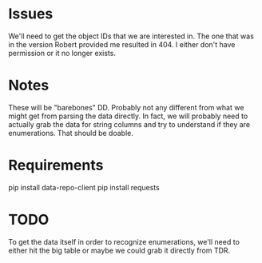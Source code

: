 # Issues
We'll need to get the object IDs that we are interested in. The one that was in the version Robert provided me resulted in 404. I either don't have permission or it no longer exists. 

# Notes
These will be "barebones" DD. Probably not any different from what we might get from parsing the data directly. In fact, we will probably need to actually grab the data for string columns and try to understand if they are enumerations. That should be doable. 

# Requirements
pip install data-repo-client
pip install requests

# TODO
To get the data itself in order to recognize enumerations, we'll need to either hit the big table or maybe we could grab it directly from TDR. 